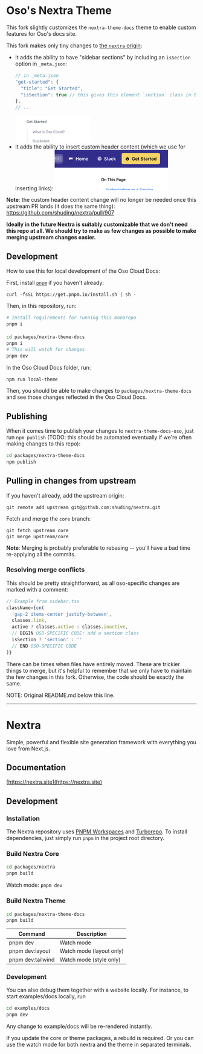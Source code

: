 # Oso's Nextra Theme

This fork slightly customizes the `nextra-theme-docs` theme to enable custom
features for Oso's docs site.

This fork makes only tiny changes to [the `nextra` origin](https://github.com/shuding/nextra/tree/core):

- It adds the ability to have "sidebar sections" by including an `isSection` option in `_meta.json`:
  ```js
  // in _meta.json
  "get-started": {
    "title": "Get Started",
    "isSection": true // this gives this element `section` class in the sidebar
  },
  // ...
  ```
  <img width="200" alt="Sidebar sections enabled by this fork" src="sidebarSections.png" />
- It adds the ability to insert custom header content (which we use for inserting links):
  <img width="300" alt="Header links enabled by this fork" src="headerLinks.png" />

**Note**: the custom header content change will no longer be needed once this upstream PR lands (it does the same thing): https://github.com/shuding/nextra/pull/907

**Ideally in the future Nextra is suitably customizable that we don't need this
repo at all. We should try to make as few changes as possible to make merging
upstream changes easier.**

## Development

How to use this for local development of the Oso Cloud Docs:

First, install [`pnpm`](https://pnpm.io/installation) if you haven't already:

```
curl -fsSL https://get.pnpm.io/install.sh | sh -
```

Then, in this repository, run:

```sh
# Install requirements for running this monorepo
pnpm i

cd packages/nextra-theme-docs
pnpm i
# This will watch for changes
pnpm dev
```

In the Oso Cloud Docs folder, run:

```
npm run local-theme
```

Then, you should be able to make changes to `packages/nextra-theme-docs` and see
those changes reflected in the Oso Cloud Docs.

## Publishing

When it comes time to publish your changes to `nextra-theme-docs-oso`, just run
`npm publish` (TODO: this should be automated eventually if we're often making
changes to this repo):

```sh
cd packages/nextra-theme-docs
npm publish
```

## Pulling in changes from upstream

If you haven't already, add the upstream origin:
```
git remote add upstream git@github.com:shuding/nextra.git
```

Fetch and merge the `core` branch:
```
git fetch upstream core
git merge upstream/core
```

**Note**: Merging is probably preferable to rebasing -- you'll have a bad time re-applying all the commits.

### Resolving merge conflicts

This should be pretty straightforward, as all oso-specific changes are marked with a comment:
```js
// Example from sidebar.tsx
className={cn(
  'gap-2 items-center justify-between',
  classes.link,
  active ? classes.active : classes.inactive,
  // BEGIN OSO-SPECIFIC CODE: add a section class
  isSection ? 'section' : ''
  // END OSO-SPECIFIC CODE
)}
```

There can be times when files have entirely moved. These are trickier things to
merge, but it's helpful to remember that we only have to maintain the few
changes in this fork. Otherwise, the code should be exactly the same.

NOTE: Original README.md below this line.

-------

# Nextra

Simple, powerful and flexible site generation framework with everything you love from Next.js.

## Documentation

[https://nextra.site](https://nextra.site)

## Development

### Installation

The Nextra repository uses [PNPM Workspaces](https://pnpm.io/workspaces) and [Turborepo](https://github.com/vercel/turborepo). To install dependencies, just simply run `pnpm` in the project root directory.

### Build Nextra Core

```bash
cd packages/nextra
pnpm build
```

Watch mode: `pnpm dev`

### Build Nextra Theme

```bash
cd packages/nextra-theme-docs
pnpm build
```

| Command           | Description              |
| ----------------- | ------------------------ |
| pnpm dev          | Watch mode               |
| pnpm dev:layout   | Watch mode (layout only) |
| pnpm dev:tailwind | Watch mode (style only)  |

### Development

You can also debug them together with a website locally. For instance, to start examples/docs locally, run

```bash
cd examples/docs
pnpm dev
```

Any change to example/docs will be re-rendered instantly.

If you update the core or theme packages, a rebuild is required. Or you can use the watch mode for both nextra and the theme in separated terminals.
